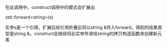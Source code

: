 在此调用中，construct调用中的模式会扩展出

std::forward\<string>(s)

实参s是一个引用，扩展后经引用折叠后将以string &传入forward，得到的结果类型是string &，construct会继续将此实参传递给string的拷贝构造函数来创建新元素
